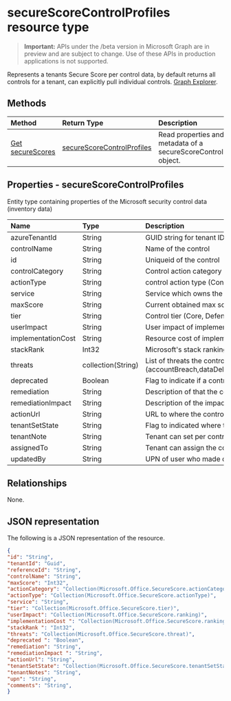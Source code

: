 # secureScoreControlProfiles resource type

> **Important:** APIs under the /beta version in Microsoft Graph are in preview and are subject to change. Use of these APIs in production applications is not supported.

Represents a tenants Secure Score per control data, by default returns all controls for a tenant, can explicitly pull individual controls. [Graph Explorer](https://developer.microsoft.com/en-us/graph/graph-explorer).


## Methods

| Method   | Return Type|Description|
|:---------------|:--------|:----------|
|[Get secureScores](../api/get_secureScoreControlProfiles.md) | [secureScoreControlProfiles](secureScoreControlProfiles.md) |Read properties and metadata of a secureScoreControlProfiles object.|


## Properties - secureScoreControlProfiles
Entity type containing properties of the Microsoft security control data (inventory data)

|Name |Type |Description |
|:--|:--|:--|
|	azureTenantId	|	String	|	GUID string for tenant ID	|
|	controlName	|	String	|	Name of the control
|	id	|	String	|	Uniqueid of the control	|
|	controlCategory	|	String	|	Control action category (Account, Data, Device, Apps. Infrastructure)	|
|	actionType	|	String	|	control action type (Config, Review, Behavior)	|
|	service	|	String	|	Service which owns the control (Exchange, Sharepoint, Azure AAD etc)	|
|	maxScore |	String	|	Current obtained max score on specified date	|
|	tier |	String	|	Control tier (Core, Defense in Depth, Advanced)	|
|	userImpact |	String	| User impact of implementing control (low, moderate, high)	|
|	implementationCost |	String	|	Resource cost of implemmentating control (low, moderate, high)	|
|	stackRank |	Int32	|	Microsoft's stack ranking of control	|
|	threats |	collection(String)	|	List of threats the control mitigates (accountBreach,dataDeletion,dataExfiltration,dataSpillage,elevationOfPrivilege,maliciousInsider,passwordCracking,phishingOrWhaling,spoofing)	|
|	deprecated |	Boolean	|	Flag to indicate if a control is depreciated	|
|	remediation |	String	|	Description of that the control will help remediate |
|	remediationImpact |	String	|	Description of the impact on users of the remediation |
|	actionUrl |	String	|	URL to where the control can be actioned |
|	tenantSetState |	String	|	Flag to indicated where the tenant has marked a control (ignore, thirdParty, reviewed) (supports [update](../api/secureScoreControlProfiles_update.md)) |
|	tenantNote |	String	|	Tenant can set per control comments (supports [update](../api/secureScoreControlProfiles_update.md)) |
|	assignedTo |	String	|	Tenant can assign the control to a individual (supports [update](../api/secureScoreControlProfiles_update.md)) |
|	updatedBy |	String	|	UPN of user who made changes to a Controls state |

## Relationships

None.

## JSON representation

The following is a JSON representation of the resource.

<!-- {
  "blockType": "resource",
  "optionalProperties": [

  ],
  "@odata.type": "microsoft.graph.secureScores"
}-->

```json
{
"id": "String", 
"tenantId": "Guid", 
"referenceId": "String", 
"controlName": "String", 
"maxScore": "Int32",
"actionCategory": "Collection(Microsoft.Office.SecureScore.actionCategory)",
"actionType": "Collection(Microsoft.Office.SecureScore.actionType)",
"service": "String",
"tier": "Collection(Microsoft.Office.SecureScore.tier)",
"userImpact": "Collection(Microsoft.Office.SecureScore.ranking)",
"implementationCost ": "Collection(Microsoft.Office.SecureScore.ranking)",
"stackRank ": "Int32",
"threats": "Collection(Microsoft.Office.SecureScore.threat)",
"deprecated ": "Boolean",
"remediation": "String",
"remediationImpact ": "String",
"actionUrl": "String",
"tenantSetState": "Collection(Microsoft.Office.SecureScore.tenantSetState)",
"tenantNotes": "String",
"upn": "String",
"comments": "String",
}


```

<!-- uuid: 8fcb5dbc-d5aa-4681-8e31-b001d5168d79
2015-10-25 14:57:30 UTC -->
<!-- {
  "type": "#page.annotation",
  "description": "alert resource",
  "keywords": "",
  "section": "documentation",
  "tocPath": ""
}-->
